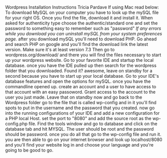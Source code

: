 Wordpress Installation Instructions
Tricia Pardave
If using Mac read below:
To download MySQL on your computer you have to look up the mySQL file for your right OS.
Once you find the file, download it and install it. 
When asked for authenticity type choose the authentic/standard one and set the password to something easy to remember such as "password"
*If any errors while you download you can uninstall mySQL from your system preferences page.*
after you download mySQL you'll need to download PHP.
Go ahead and search PHP on google and you'll find the download link the latest version. Make sure it's at least version 7.3
Then go to wordpress.org/download/ and there you will find the files necessary to start up your wordpress website.
Go to your favorite IDE and startup the local database.
once you have the IDE pulled up then search for the wordpress folder that you downloaded.
Found it? awesome, leave on standby for a second because you have to start up your local database.
Go to your IDE's database features and open the options for mySQL.
once you have the commandline opened up. create an account and a user to have access to that account with an easy passoword.
Grant access to the account to the user you just made. Leave that on standby now and go back to the Wordpress folder
go to the file that is called wp-config and in it you'll find spots to put in the username and the password that you created.
now go into the running configurations of your IDE and add a new configuration for a PHP local Host.
set the port to "8080" and add the source root as the wp-config.php file.
Find the tools window and go to database and click on the database tab and hit MYSQL.
The user should be root and the password should be password.
once you do all that go to the wp-config file and run it.
you are then able to go on your internet browser and look up localhost/8080 and you'll find your website
log in and choose your language and you're going to be good to go.
